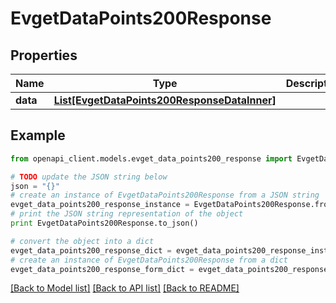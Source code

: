 # EvgetDataPoints200Response


## Properties
Name | Type | Description | Notes
------------ | ------------- | ------------- | -------------
**data** | [**List[EvgetDataPoints200ResponseDataInner]**](EvgetDataPoints200ResponseDataInner.md) |  | [optional] 

## Example

```python
from openapi_client.models.evget_data_points200_response import EvgetDataPoints200Response

# TODO update the JSON string below
json = "{}"
# create an instance of EvgetDataPoints200Response from a JSON string
evget_data_points200_response_instance = EvgetDataPoints200Response.from_json(json)
# print the JSON string representation of the object
print EvgetDataPoints200Response.to_json()

# convert the object into a dict
evget_data_points200_response_dict = evget_data_points200_response_instance.to_dict()
# create an instance of EvgetDataPoints200Response from a dict
evget_data_points200_response_form_dict = evget_data_points200_response.from_dict(evget_data_points200_response_dict)
```
[[Back to Model list]](../README.md#documentation-for-models) [[Back to API list]](../README.md#documentation-for-api-endpoints) [[Back to README]](../README.md)


